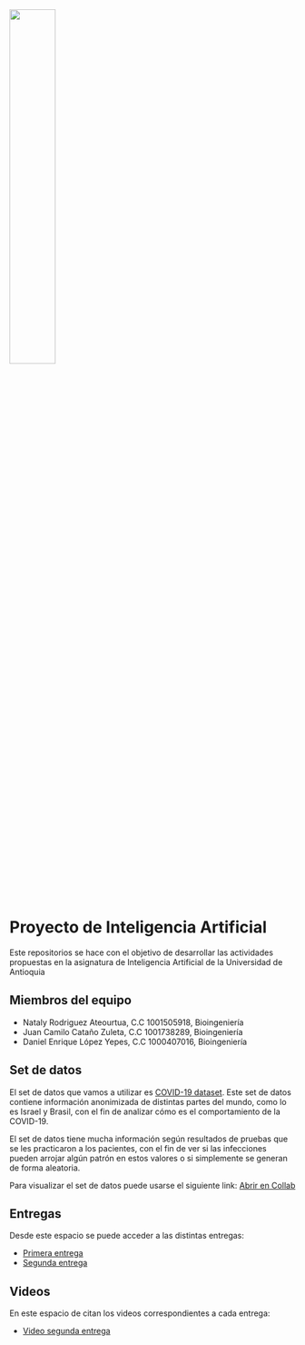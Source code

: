 <img src="https://www.udea.edu.co/wps/wcm/connect/udea/721b156e-f6bc-4dc8-8595-8b4731c9a8c7/facultad-ingenieria.png?MOD=AJPERES&CVID=nc5CqsS" width=40% height=40% >


# Proyecto  de Inteligencia Artificial

Este repositorios se hace con el objetivo de desarrollar las actividades propuestas en la asignatura
de Inteligencia Artificial de la Universidad de Antioquia


## Miembros del equipo

- Nataly Rodriguez Ateourtua, C.C 1001505918, Bioingeniería
- Juan Camilo Cataño Zuleta, C.C 1001738289, Bioingeniería
- Daniel Enrique López Yepes, C.C 1000407016, Bioingeniería


## Set de datos
El set de datos que vamos a utilizar es [COVID-19 dataset]( https://www.kaggle.com/datasets/georgesaavedra/covid19-dataset ).
Este set de datos contiene información anonimizada de distintas partes del mundo, como lo es
Israel y Brasil, con el fin de analizar cómo es el comportamiento de la COVID-19.

El set de datos tiene mucha información según resultados de pruebas que se les practicaron
a los pacientes, con el fin de ver si las infecciones pueden arrojar algún patrón en estos
valores o si simplemente se generan de forma aleatoria.

Para visualizar el set de datos puede usarse el siguiente link:
[Abrir en Collab](https://colab.research.google.com/drive/1BNubTrf9nF2ckUaa7KarQtKq7UStJwjh?usp=sharing)


## Entregas

Desde este espacio se puede acceder a las distintas entregas:
- [Primera entrega](https://github.com/Momos20/Inteligencia-Artificial-UdeA/blob/05386a4233c85c5ccb536374a3a756ef02421389/PROYECTO_ENTREGA1.pdf)
- [Segunda entrega](https://github.com/Momos20/Inteligencia-Artificial-UdeA/blob/38a32ca23734564fbd40c14b18275d86c15d9ab7/PROYECTO_ENTREGA2.pdf)

## Videos

En este espacio de citan los videos correspondientes a cada entrega:
- [Video segunda entrega](https://youtu.be/JZYvBkXeqlo)
